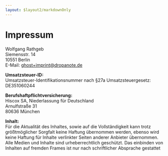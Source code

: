 ```yaml
---
layout: $layout2/markdownOnly
---
```


# Impressum

Wolfgang Rathgeb\
Siemensstr. 14\
10551 Berlin\
E-Mail: ghost+imprint@dropanote.de

**Umsatzsteuer-ID:**\
Umsatzsteuer-Identifikationsnummer nach §27a Umsatzsteuergesetz:\
DE351060244

**Berufshaftpflichtversicherung:**\
Hiscox SA, Niederlassung für Deutschland\
Arnulfstraße 31\
80636 München

**Inhalt:**\
Für die Aktualität des Inhaltes, sowie auf die Vollständigkeit kann trotz größtmöglicher Sorgfalt keine Haftung übernommen werden, ebenso wird keine Haftung für Inhalte verlinkter Seiten anderer Anbieter übernommen. Alle Medien und Inhalte sind urheberrechtlich geschützt. Das einbinden von Inhalten auf fremden Frames ist nur nach schriftlicher Absprache gestattet
